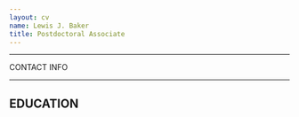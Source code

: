 ```yaml
---
layout: cv
name: Lewis J. Baker
title: Postdoctoral Associate
---
```


----

CONTACT INFO

----

EDUCATION
---------
